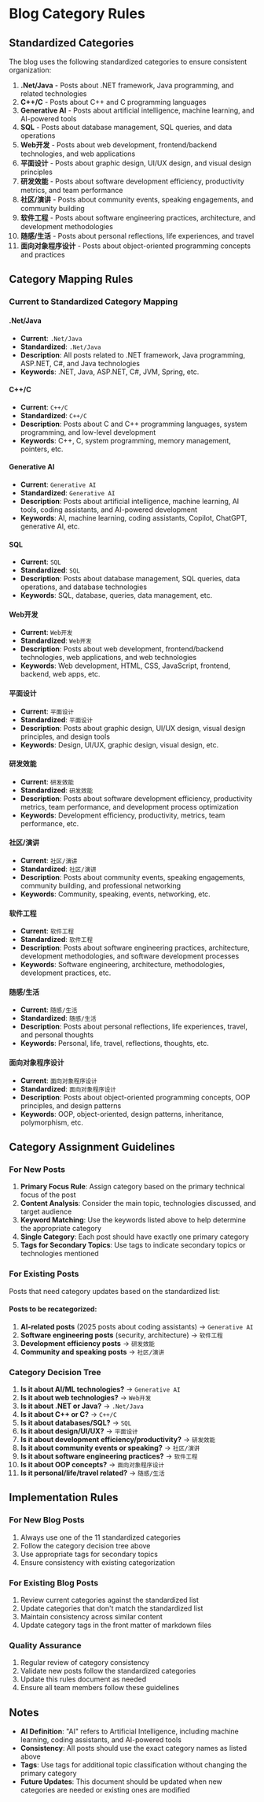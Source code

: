# Blog Category Rules

## Standardized Categories

The blog uses the following standardized categories to ensure consistent organization:

1. **.Net/Java** - Posts about .NET framework, Java programming, and related technologies
2. **C++/C** - Posts about C++ and C programming languages
3. **Generative AI** - Posts about artificial intelligence, machine learning, and AI-powered tools
4. **SQL** - Posts about database management, SQL queries, and data operations
5. **Web开发** - Posts about web development, frontend/backend technologies, and web applications
6. **平面设计** - Posts about graphic design, UI/UX design, and visual design principles
7. **研发效能** - Posts about software development efficiency, productivity metrics, and team performance
8. **社区/演讲** - Posts about community events, speaking engagements, and community building
9. **软件工程** - Posts about software engineering practices, architecture, and development methodologies
10. **随感/生活** - Posts about personal reflections, life experiences, and travel
11. **面向对象程序设计** - Posts about object-oriented programming concepts and practices

## Category Mapping Rules

### Current to Standardized Category Mapping

#### .Net/Java
- **Current**: `.Net/Java`
- **Standardized**: `.Net/Java`
- **Description**: All posts related to .NET framework, Java programming, ASP.NET, C#, and Java technologies
- **Keywords**: .NET, Java, ASP.NET, C#, JVM, Spring, etc.

#### C++/C
- **Current**: `C++/C`
- **Standardized**: `C++/C`
- **Description**: Posts about C and C++ programming languages, system programming, and low-level development
- **Keywords**: C++, C, system programming, memory management, pointers, etc.

#### Generative AI
- **Current**: `Generative AI`
- **Standardized**: `Generative AI`
- **Description**: Posts about artificial intelligence, machine learning, AI tools, coding assistants, and AI-powered development
- **Keywords**: AI, machine learning, coding assistants, Copilot, ChatGPT, generative AI, etc.

#### SQL
- **Current**: `SQL`
- **Standardized**: `SQL`
- **Description**: Posts about database management, SQL queries, data operations, and database technologies
- **Keywords**: SQL, database, queries, data management, etc.

#### Web开发
- **Current**: `Web开发`
- **Standardized**: `Web开发`
- **Description**: Posts about web development, frontend/backend technologies, web applications, and web technologies
- **Keywords**: Web development, HTML, CSS, JavaScript, frontend, backend, web apps, etc.

#### 平面设计
- **Current**: `平面设计`
- **Standardized**: `平面设计`
- **Description**: Posts about graphic design, UI/UX design, visual design principles, and design tools
- **Keywords**: Design, UI/UX, graphic design, visual design, etc.

#### 研发效能
- **Current**: `研发效能`
- **Standardized**: `研发效能`
- **Description**: Posts about software development efficiency, productivity metrics, team performance, and development process optimization
- **Keywords**: Development efficiency, productivity, metrics, team performance, etc.

#### 社区/演讲
- **Current**: `社区/演讲`
- **Standardized**: `社区/演讲`
- **Description**: Posts about community events, speaking engagements, community building, and professional networking
- **Keywords**: Community, speaking, events, networking, etc.

#### 软件工程
- **Current**: `软件工程`
- **Standardized**: `软件工程`
- **Description**: Posts about software engineering practices, architecture, development methodologies, and software development processes
- **Keywords**: Software engineering, architecture, methodologies, development practices, etc.

#### 随感/生活
- **Current**: `随感/生活`
- **Standardized**: `随感/生活`
- **Description**: Posts about personal reflections, life experiences, travel, and personal thoughts
- **Keywords**: Personal, life, travel, reflections, thoughts, etc.

#### 面向对象程序设计
- **Current**: `面向对象程序设计`
- **Standardized**: `面向对象程序设计`
- **Description**: Posts about object-oriented programming concepts, OOP principles, and design patterns
- **Keywords**: OOP, object-oriented, design patterns, inheritance, polymorphism, etc.

## Category Assignment Guidelines

### For New Posts

1. **Primary Focus Rule**: Assign category based on the primary technical focus of the post
2. **Content Analysis**: Consider the main topic, technologies discussed, and target audience
3. **Keyword Matching**: Use the keywords listed above to help determine the appropriate category
4. **Single Category**: Each post should have exactly one primary category
5. **Tags for Secondary Topics**: Use tags to indicate secondary topics or technologies mentioned

### For Existing Posts

Posts that need category updates based on the standardized list:

#### Posts to be recategorized:

1. **AI-related posts** (2025 posts about coding assistants) → `Generative AI`
2. **Software engineering posts** (security, architecture) → `软件工程`
3. **Development efficiency posts** → `研发效能`
4. **Community and speaking posts** → `社区/演讲`

### Category Decision Tree

1. **Is it about AI/ML technologies?** → `Generative AI`
2. **Is it about web technologies?** → `Web开发`
3. **Is it about .NET or Java?** → `.Net/Java`
4. **Is it about C++ or C?** → `C++/C`
5. **Is it about databases/SQL?** → `SQL`
6. **Is it about design/UI/UX?** → `平面设计`
7. **Is it about development efficiency/productivity?** → `研发效能`
8. **Is it about community events or speaking?** → `社区/演讲`
9. **Is it about software engineering practices?** → `软件工程`
10. **Is it about OOP concepts?** → `面向对象程序设计`
11. **Is it personal/life/travel related?** → `随感/生活`

## Implementation Rules

### For New Blog Posts
1. Always use one of the 11 standardized categories
2. Follow the category decision tree above
3. Use appropriate tags for secondary topics
4. Ensure consistency with existing categorization

### For Existing Blog Posts
1. Review current categories against the standardized list
2. Update categories that don't match the standardized list
3. Maintain consistency across similar content
4. Update category tags in the front matter of markdown files

### Quality Assurance
1. Regular review of category consistency
2. Validate new posts follow the standardized categories
3. Update this rules document as needed
4. Ensure all team members follow these guidelines

## Notes

- **AI Definition**: "AI" refers to Artificial Intelligence, including machine learning, coding assistants, and AI-powered tools
- **Consistency**: All posts should use the exact category names as listed above
- **Tags**: Use tags for additional topic classification without changing the primary category
- **Future Updates**: This document should be updated when new categories are needed or existing ones are modified 